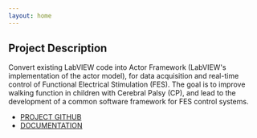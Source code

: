 ```yaml
---
layout: home
---
```

## Project Description 
Convert existing LabVIEW code into Actor Framework (LabVIEW's implementation of the actor model), for data acquisition and real-time control of Functional Electrical Stimulation (FES). The goal is to improve walking function in children with Cerebral Palsy (CP), and lead to the development of a common software framework for FES control systems.

* [PROJECT GITHUB](https://github.com/pbgrillo/FES)
* [DOCUMENTATION](https://github.com/pbgrillo/FES/wiki)
